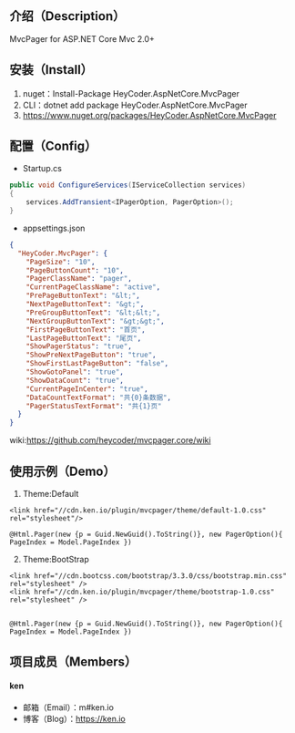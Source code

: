## 介绍（Description）
MvcPager for ASP.NET Core Mvc 2.0+

## 安装（Install）

1. nuget：Install-Package HeyCoder.AspNetCore.MvcPager
2. CLI：dotnet add package HeyCoder.AspNetCore.MvcPager
3. https://www.nuget.org/packages/HeyCoder.AspNetCore.MvcPager

## 配置（Config）

- Startup.cs

```csharp
public void ConfigureServices(IServiceCollection services)
{
    services.AddTransient<IPagerOption, PagerOption>();
}
```

- appsettings.json

```json
{
  "HeyCoder.MvcPager": {
    "PageSize": "10",
    "PageButtonCount": "10",
    "PagerClassName": "pager",
    "CurrentPageClassName": "active",
    "PrePageButtonText": "&lt;",
    "NextPageButtonText": "&gt;",
    "PreGroupButtonText": "&lt;&lt;",
    "NextGroupButtonText": "&gt;&gt;",
    "FirstPageButtonText": "首页",
    "LastPageButtonText": "尾页",
    "ShowPagerStatus": "true",
    "ShowPreNextPageButton": "true",
    "ShowFirstLastPageButton": "false",
    "ShowGotoPanel": "true",
    "ShowDataCount": "true",
    "CurrentPageInCenter": "true",
    "DataCountTextFormat": "共{0}条数据",
    "PagerStatusTextFormat": "共{1}页"
  }
}


```
 wiki:https://github.com/heycoder/mvcpager.core/wiki


## 使用示例（Demo）

1. Theme:Default
```
<link href="//cdn.ken.io/plugin/mvcpager/theme/default-1.0.css" rel="stylesheet"/>

@Html.Pager(new {p = Guid.NewGuid().ToString()}, new PagerOption(){ PageIndex = Model.PageIndex })
```
2. Theme:BootStrap
```
<link href="//cdn.bootcss.com/bootstrap/3.3.0/css/bootstrap.min.css" rel="stylesheet" />
<link href="//cdn.ken.io/plugin/mvcpager/theme/bootstrap-1.0.css" rel="stylesheet" />


@Html.Pager(new {p = Guid.NewGuid().ToString()}, new PagerOption(){ PageIndex = Model.PageIndex })
```

## 项目成员（Members）

#### ken

- 邮箱（Email）：m#ken.io
- 博客（Blog）：https://ken.io
